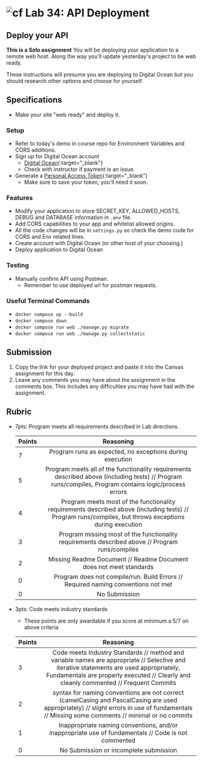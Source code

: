 # ![cf](http://i.imgur.com/7v5ASc8.png) Lab 34: API Deployment

## Deploy your API

**This is a Solo assignment**
You will be deploying your application to a remote web host. Along the way you'll update yesterday's project to be web ready.

These instructions will presume you are deploying to Digital Ocean but you should research other options and choose for yourself.

## Specifications

- Make your site "web ready" and deploy it.

### Setup

- Refer to today's demo in course repo for Environment Variables and CORS additions.
- Sign up for Digital Ocean account
  - [Digital Ocean](https://www.digitalocean.com/?refcode=d8f211a4b4c2){:target="_blank"}
  - Check with instructor if payment is an issue.
- Generate a [Personal Access Token](https://www.digitalocean.com/docs/api/){:target="_blank"}
  - Make sure to save your token, you'll need it soon.

### Features

- Modify your application to store SECRET_KEY, ALLOWED_HOSTS, DEBUG and DATABASE information in `.env` file.
- Add CORS capabilities to your app and whitelist allowed origins.
- All the code changes will be in `settings.py` so check the demo code for CORS and Env related lines.
- Create account with Digital Ocean (or other host of your choosing.)
- Deploy application to Digital Ocean

### Testing

- Manually confirm API using Postman.
  - Remember to use deployed url for postman requests.

### Useful Terminal Commands

- `docker compose up --build`
- `docker compose down`
- `docker compose run web ./manage.py migrate`
- `docker compose run web ./manage.py collectstatic`

## Submission

1. Copy the link for your deployed project and paste it into the Canvas assignment for this day.
2. Leave any comments you may have about the assignment in the comments box. This includes any difficulties you may have had with the assignment.


## Rubric

- 7pts: Program meets all requirements described in Lab directions.

	Points  | Reasoning |
	 ------------ | :-----------: |
	7       | Program runs as expected, no exceptions during execution |
	5       | Program meets all of the  functionality requirements described above (including tests) // Program runs/compiles, Program contains logic/process errors|
	4       | Program meets most of the functionality requirements described above (including tests)  // Program runs/compiles, but throws exceptions during execution |
	3       | Program missing most of the functionality requirements described above // Program runs/compiles |
	2       | Missing Readme Document // Readme Document does not meet standards |
	0       | Program does not compile/run. Build Errors // Required naming conventions not met |
	0       | No Submission |

- 3pts: Code meets industry standards
	- These points are only awardable if you score at minimum a 5/7 on above criteria

	Points  | Reasoning |
	 ------------ | :-----------: |
	3       | Code meets Industry Standards // method and variable names are appropriate // Selective and iterative statements are used appropriately, Fundamentals are properly executed // Clearly and cleanly commented // Frequent Commits |
	2       | syntax for naming conventions are not correct (camelCasing and PascalCasing are used appropriately) // slight errors in use of fundamentals // Missing some comments // minimal or no commits |
	1       | Inappropriate naming conventions, and/or inappropriate use of fundamentals // Code is not commented  |
	0       | No Submission or incomplete submission |
